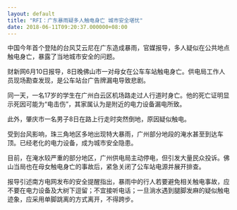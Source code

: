```yaml
---
layout: default
title: "RFI：广东暴雨疑多人触电身亡 城市安全堪忧"
date: 2018-06-11T09:20:37.000000+08:00
---
```


中国今年首个登陆的台风艾云尼在广东造成暴雨，官媒报导，多人疑似在公共地点触电身亡，暴露了当地城市安全的问题。

财新网6月10日报导，8日晚佛山市一对母女在公车车站触电身亡。供电局工作人员现场勘查发现，是公车站台广告牌漏电导致悲剧。

同一天，一名17岁的学生在广州白云区机场路走过人行道时身亡。他的死亡证明显示死因可能为“电击伤”，其家属认为是附近的电力设备漏电所致。

此外，肇庆市一名男子8日在路上行走时突然倒地，原因疑似触电。

受到台风影响，珠三角地区多地出现特大暴雨，广州部分地段的淹水甚至到达车顶。已经老化的电力设备，成为城市安全隐患。

目前，在淹水较严重的部分地区，广州供电局主动停电，但引发大量民众投诉。佛山当局也在母女触电身亡的事故后，紧急关闭了公车站电源并展开排查。

报导引述南方电网发布的安全提醒指出，暴雨中的行人若要避免相关触电事故，应不要在电力设备及大树下逗留；不宜接听电话；一旦淌水遇到腿脚发麻的疑似触电迹象，应采用单脚跳离的方式离开，不得跨步。

